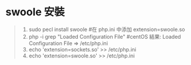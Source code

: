 # swoole 安裝

> 1. sudo pecl install swoole
> #在 php.ini 中添加 extension=swoole.so
> 3. php -i grep "Loaded Configuration File" #centOS 結果: Loaded Configuration File => /etc/php.ini
> 4. echo 'extension=sockets.so' >> /etc/php.ini
> 5. echo 'extension=swoole.so' >> /etc/php.ini 
